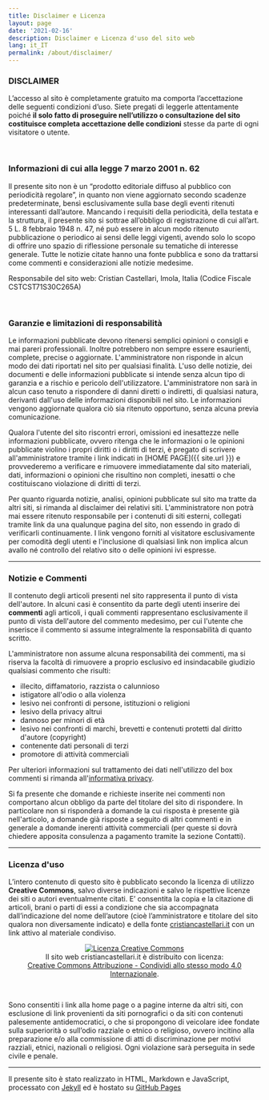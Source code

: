```yaml
---
title: Disclaimer e Licenza
layout: page
date: '2021-02-16'
description: Disclaimer e Licenza d'uso del sito web
lang: it_IT
permalink: /about/disclaimer/
---
```

### DISCLAIMER
L’accesso al sito è completamente gratuito ma comporta l’accettazione delle seguenti condizioni d’uso. Siete pregati di leggerle attentamente poiché **il solo fatto di proseguire nell’utilizzo o consultazione del sito costituisce completa accettazione delle condizioni** stesse da parte di ogni visitatore o utente.

<br> 

### Informazioni di cui alla legge 7 marzo 2001 n. 62

Il presente sito non è un “prodotto editoriale diffuso al pubblico con periodicità regolare”, in quanto non viene aggiornato secondo scadenze predeterminate, bensì esclusivamente sulla base degli eventi ritenuti interessanti dall’autore. Mancando i requisiti della periodicità, della testata e la struttura, il presente sito si sottrae all’obbligo di registrazione di cui all’art. 5 L. 8 febbraio 1948 n. 47, né può essere in alcun modo ritenuto pubblicazione o periodico ai sensi delle leggi vigenti, avendo solo lo scopo di offrire uno spazio di riflessione personale su tematiche di interesse generale. Tutte le notizie citate hanno una fonte pubblica e sono da trattarsi come commenti e considerazioni alle notizie medesime. 

Responsabile del sito web: Cristian Castellari, Imola, Italia (Codice Fiscale CSTCST71S30C265A)

<br> 

### Garanzie e limitazioni di responsabilità
Le informazioni pubblicate devono ritenersi semplici opinioni o consigli e mai pareri professionali. Inoltre potrebbero non sempre essere esaurienti, complete, precise o aggiornate. L'amministratore non risponde in alcun modo dei dati riportati nel sito per qualsiasi finalità. L'uso delle notizie, dei documenti e delle informazioni pubblicate si intende senza alcun tipo di garanzia e a rischio e pericolo dell'utilizzatore. L'amministratore non sarà in alcun caso tenuto a rispondere di danni diretti o indiretti, di qualsiasi natura, derivanti dall'uso delle informazioni disponibili nel sito. Le informazioni vengono aggiornate qualora ciò sia ritenuto opportuno, senza alcuna previa comunicazione.

Qualora l'utente del sito riscontri errori, omissioni ed inesattezze nelle informazioni pubblicate, ovvero ritenga che le informazioni o le opinioni pubblicate violino i propri diritti o i diritti di terzi, è pregato di scrivere all'amministratore tramite i link indicati in [HOME PAGE]({{ site.url }}) e provvederemo a verificare e rimuovere immediatamente dal sito materiali, dati, informazioni o opinioni che risultino non completi, inesatti o che costituiscano violazione di diritti di terzi.

Per quanto riguarda notizie, analisi, opinioni pubblicate sul sito ma tratte da altri siti, si rimanda al disclaimer dei relativi siti.
L'amministratore non potrà mai essere ritenuto responsabile per i contenuti di siti esterni, collegati tramite link da una qualunque pagina del sito, non essendo in grado di verificarli continuamente. I link vengono forniti al visitatore esclusivamente per comodità degli utenti e l'inclusione di qualsiasi link non implica alcun avallo né controllo del relativo sito o delle opinioni ivi espresse.

<hr>

### Notizie e Commenti
<i class="fa fa-comments-o fa-3x fa-pull-left" aria-hidden="true" style="color: #337ab7;"></i> Il contenuto degli articoli presenti nel sito rappresenta il punto di vista dell'autore. In alcuni casi è consentito da parte degli utenti inserire dei **commenti** agli articoli, i quali commenti rappresentano esclusivamente il punto di vista dell'autore del commento medesimo, per cui l'utente che inserisce il commento si assume integralmente la responsabilità di quanto scritto.


L'amministratore non assume alcuna responsabilità dei commenti, ma si riserva la facoltà di rimuovere a proprio esclusivo ed insindacabile giudizio qualsiasi commento che risulti:

- illecito, diffamatorio, razzista o calunnioso
- istigatore all'odio o alla violenza
- lesivo nei confronti di persone, istituzioni o religioni
- lesivo della privacy altrui
- dannoso per minori di età
- lesivo nei confronti di marchi, brevetti e contenuti protetti dal diritto d'autore (copyright)
- contenente dati personali di terzi
- promotore di attività commerciali

Per ulteriori informazioni sul trattamento dei dati nell'utilizzo del box commenti si rimanda all'[informativa privacy](/about/privacy.html).

Si fa presente che domande e richieste inserite nei commenti non comportano alcun obbligo da parte del titolare del sito di rispondere. In particolare non si risponderà a domande la cui risposta è presente già nell'articolo, a domande già risposte a seguito di altri commenti e in generale a domande inerenti attività commerciali (per queste si dovrà chiedere apposita consulenza a pagamento tramite la sezione Contatti).

<hr> 

### Licenza d'uso

<i class="fa fa-creative-commons fa-3x fa-pull-left" aria-hidden="true" style="color: #337ab7;"></i> L’intero contenuto di questo sito è pubblicato secondo la licenza di utilizzo **Creative Commons**, salvo diverse indicazioni e salvo le rispettive licenze dei siti o autori eventualmente citati. E’ consentita la copia e la citazione di articoli, brani o parti di essi a condizione che sia accompagnata dall’indicazione del nome dell’autore (cioè l’amministratore e titolare del sito qualora non diversamente indicato) e della fonte <a href="https://cristiancastellari.it">cristiancastellari.it</a> con un link attivo al materiale condiviso. 

<p style="text-align: center;"><a rel="license" href="http://creativecommons.org/licenses/by-sa/4.0/"><img alt="Licenza Creative Commons" style="border-width:0" src="https://i.creativecommons.org/l/by-sa/4.0/88x31.png" /></a><br />Il sito web cristiancastellari.it è distribuito con licenza:<br /><a rel="license" href="http://creativecommons.org/licenses/by-sa/4.0/">Creative Commons Attribuzione - Condividi allo stesso modo 4.0 Internazionale</a>.</p><br />

Sono consentiti i link alla home page o a pagine interne da altri siti, con esclusione di link provenienti da siti pornografici o da siti con contenuti palesemente antidemocratici, o che si propongono di veicolare idee fondate sulla superiorità o sull’odio razziale o etnico o religioso, ovvero incitino alla preparazione e/o alla commissione di atti di discriminazione per motivi razziali, etnici, nazionali o religiosi.
Ogni violazione sarà perseguita in sede civile e penale.

<hr>

Il presente sito è stato realizzato in HTML, Markdown e JavaScript, processato con [Jekyll](https://jekyllrb.com/) ed è hostato su [GitHub Pages](https://pages.github.com/)
